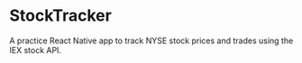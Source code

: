 # StockTracker
A practice React Native app to track NYSE stock prices and trades using the IEX stock API.
